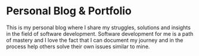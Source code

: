 # Personal Blog & Portfolio

This is my personal blog where I share my struggles, solutions and insights in the field of software development. Software development for me is a path of mastery and I love the fact that I can document my journey and in the process help others solve their own issues similar to mine.

